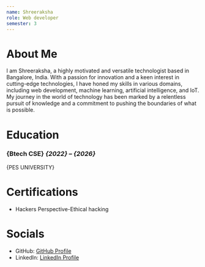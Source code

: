 ```yaml
---
name: Shreeraksha
role: Web developer
semester: 3
---
```


# About Me

I am Shreeraksha, a highly motivated and versatile technologist based in Bangalore, India. With a passion for innovation and a keen interest in cutting-edge technologies, I have honed my skills in various domains, including web development, machine learning, artificial intelligence, and IoT. My journey in the world of technology has been marked by a relentless pursuit of knowledge and a commitment to pushing the boundaries of what is possible.

 

# Education

### {Btech CSE} _{2022} – {2026}_
{PES UNIVERSITY}

# Certifications

- Hackers Perspective-Ethical hacking 




# Socials

- GitHub: [GitHub Profile](https://github.com/ShreerakshaKalluraya)
- LinkedIn: [LinkedIn Profile](https://www.linkedin.com/in/ShreerakshaBaddadka)

